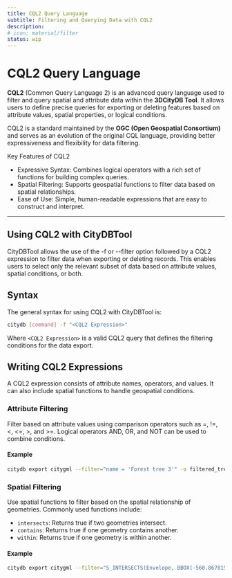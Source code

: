 ```yaml
---
title: CQL2 Query Language
subtitle: Filtering and Querying Data with CQL2
description:
# icon: material/filter
status: wip
---
```


# CQL2 Query Language

**CQL2** (Common Query Language 2) is an advanced query language used to filter and query spatial and attribute 
data within the **3DCityDB Tool**. It allows users to define precise queries for exporting or deleting features 
based on attribute values, spatial properties, or logical conditions.

CQL2 is a standard maintained by the **OGC (Open Geospatial Consortium)** and serves as an evolution of the 
original CQL language, providing better expressiveness and flexibility for data filtering.

Key Features of CQL2

- Expressive Syntax: Combines logical operators with a rich set of functions for building complex queries.
- Spatial Filtering: Supports geospatial functions to filter data based on spatial relationships.
- Ease of Use: Simple, human-readable expressions that are easy to construct and interpret.

---

## Using CQL2 with CityDBTool

CityDBTool allows the use of the -f or --filter option followed by a CQL2 expression to filter data when exporting or 
deleting records. This enables users to select only the relevant subset of data based on attribute values, 
spatial conditions, or both.

## Syntax

The general syntax for using CQL2 with CityDBTool is:

```bash
citydb [command] -f "<CQL2 Expression>"
```

Where `<CQL2 Expression>` is a valid CQL2 query that defines the filtering conditions for the data export.

## Writing CQL2 Expressions

A CQL2 expression consists of attribute names, operators, and values. It can also include spatial 
functions to handle geospatial conditions. 

### Attribute Filtering

Filter based on attribute values using comparison operators such as =, !=, <, <=, >, and >=. Logical operators 
AND, OR, and NOT can be used to combine conditions.

#### Example

```bash
citydb export citygml --filter="name = 'Forest tree 3'" -o filtered_tree.gml
```

### Spatial Filtering

Use spatial functions to filter based on the spatial relationship of geometries. Commonly used functions include:

- `intersects`: Returns true if two geometries intersect.
- `contains`: Returns true if one geometry contains another.
- `within`: Returns true if one geometry is within another.

#### Example

```bash
citydb export citygml --filter="S_INTERSECTS(Envelope, BBOX(-560.8678155819734, 604.1012795512906, -553.8099297783192, 627.1318523068805))" @options.txt -o=output.gml
```


